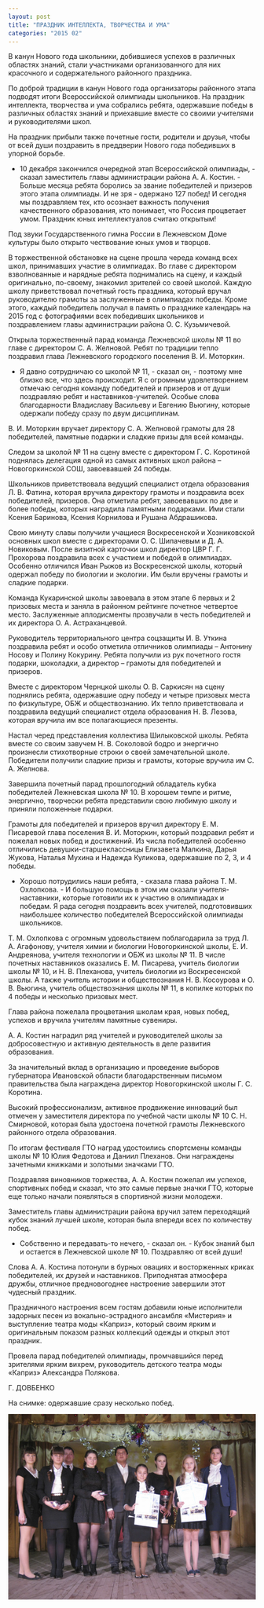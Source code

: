 ```yaml
---
layout: post
title: "ПРАЗДНИК ИНТЕЛЛЕКТА, ТВОРЧЕСТВА И УМА"
categories: "2015 02"
---
```


В канун Нового года школьники, добившиеся успехов в различных областях знаний, стали участниками организованного для них красочного и содержательного районного праздника.

По доброй традиции в канун Нового года организаторы районного этапа подводят итоги Всероссийской олимпиады школьников. На праздник интеллекта, творчества и ума собрались ребята, одержавшие победы в различных областях знаний и приехавшие вместе со своими учителями и руководителями школ.

На праздник прибыли также почетные гости, родители и друзья, чтобы от всей души поздравить в преддверии Нового года победивших в упорной борьбе.

- 10 декабря закончился очередной этап Всероссийской олимпиады, - сказал заместитель главы администрации района А. А. Костин. - Больше месяца ребята боролись за звание победителей и призеров этого этапа олимпиады. И не зря - одержано 127 побед! И сегодня мы поздравляем тех, кто осознает важность получения качественного образования, кто понимает, что Россия процветает умом. Праздник юных интеллектуалов считаю открытым!

Под звуки Государственного гимна России в Лежневском Доме культуры было открыто чествование юных умов и творцов.

В торжественной обстановке на сцене прошла череда команд всех школ, принимавших участие в олимпиадах. Во главе с директором взволнованные и нарядные ребята поднимались на сцену, и каждый оригинально, по-своему, знакомил зрителей со своей школой. Каждую школу приветствовал почетный гость праздника, который вручал руководителю грамоты за заслуженные в олимпиадах победы. Кроме этого, каждый победитель получал в память о празднике календарь на 2015 год с фотографиями всех победивших школьников и поздравлением главы администрации района О. С. Кузьмичевой.

Открыла торжественный парад команда Лежневской школы № 11 во главе с директором С. А. Желновой. Ребят по традиции тепло поздравил глава Лежневского городского поселения В. И. Моторкин.

- Я давно сотрудничаю со школой № 11, - сказал он, - поэтому мне близко все, что здесь происходит. Я с огромным удовлетворением отмечаю сегодня команду победителей и призеров и от души поздравляю ребят и наставников-учителей. Особые слова благодарности Владиславу Васильеву и Евгению Вьюгину, которые одержали победу сразу по двум дисциплинам.

В. И. Моторкин вручает директору С. А. Желновой грамоты для 28 победителей, памятные подарки и сладкие призы для всей команды.

Следом за школой № 11 на сцену вместе с директором Г. С. Коротиной поднялась делегация одной из самых активных школ района – Новогоркинской СОШ, завоевавшей 24 победы.

Школьников приветствовала ведущий специалист отдела образования Л. В. Фатина, которая вручила директору грамоты и поздравила всех победителей, призеров. Она отметила ребят, завоевавших по две и более победы, которых наградила памятными подарками. Ими стали Ксения Баринова, Ксения Корнилова и Рушана Абдрашикова.

Свою минуту славы получили учащиеся Воскресенской и Хозниковской основных школ вместе с директорами О. С. Шипачевым и Д. А. Новиковым. После визитной карточки школ директор ЦВР Г. Г. Прохорова поздравила всех с участием и победой в олимпиадах. Особенно отличился Иван Рыжов из Воскресенской школы, который одержал победу по биологии и экологии. Им были вручены грамоты и сладкие подарки.

Команда Кукаринской школы завоевала в этом этапе 6 первых и 2 призовых места и заняла в районном рейтинге почетное четвертое место. Заслуженные аплодисменты прозвучали в честь победителей и их директора О. А. Астраханцевой.

Руководитель территориального центра соцзащиты И. В. Уткина поздравила ребят и особо отметила отличников олимпиады – Антонину Носову и Полину Кокурину. Ребята получили из рук почетного гостя подарки, шоколадки, а директор – грамоты для победителей и призеров.

Вместе с директором Чернцкой школы О. В. Саркисян на сцену поднялись ребята, одержавшие одну победу и четыре призовых места по физкультуре, ОБЖ и обществознанию. Их тепло приветствовала и поздравила ведущий специалист отдела образования Н. В. Лезова, которая вручила им все полагающиеся презенты.

Настал черед представления коллектива Шилыковской школы. Ребята вместе со своим завучем Н. В. Соколовой бодро и энергично произнесли стихотворные строки о своей замечательной школе. Победители получили сладкие призы и грамоты, которые вручила им С. А. Желнова.

Завершила почетный парад прошлогодний обладатель кубка победителей Лежневская школа № 10. В хорошем темпе и ритме, энергично, творчески ребята представили свою любимую школу и приняли положенные подарки.

Грамоты для победителей и призеров вручил директору Е. М. Писаревой глава поселения В. И. Моторкин, который поздравил ребят и пожелал новых побед и достижений. Из числа победителей особенно отличились девушки-старшеклассницы Елизавета Малкина, Дарья Жукова, Наталья Мухина и Надежда Куликова, одержавшие по 2, 3, и 4 победы.

- Хорошо потрудились наши ребята, - сказала глава района Т. М. Охлопкова. - И большую помощь в этом им оказали учителя-наставники, которые готовили их к участию в олимпиадах и победам. Я рада сегодня поздравить всех учителей, подготовивших наибольшее количество победителей Всероссийской олимпиады школьников.

Т. М. Охлопкова с огромным удовольствием поблагодарила за труд Л. А. Агафонову, учителя химии и биологии Новогоркинской школы, Е. И. Андреянова, учителя технологии и ОБЖ из школы № 11. В числе почетных наставников оказались Е. М. Писарева, учитель биологии школы № 10, и Н. В. Плеханова, учитель биологии из Воскресенской школы. А также учитель истории и обществознания Н. В. Косоурова и О. В. Вьюгина, учитель обществознания школы № 11, в копилке которых по 4 победы и несколько призовых мест.

Глава района пожелала процветания школам края, новых побед, успехов и вручила учителям памятные сувениры.

А. А. Костин наградил ряд учителей и руководителей школы за добросовестную и активную деятельность в деле развития образования.

За значительный вклад в организацию и проведение выборов губернатора Ивановской области благодарственным письмом правительства была награждена директор Новогоркинской школы Г. С. Коротина.

Высокий профессионализм, активное продвижение инноваций был отмечен у заместителя директора по учебной части школы № 10 С. Н. Смирновой, которая была удостоена почетной грамоты Лежневского районного отдела образования.

По итогам фестиваля ГТО наград удостоились спортсмены команды школы № 10 Юлия Федотова и Даниил Плеханов. Они награждены зачетными книжками и золотыми значками ГТО.

Поздравляя виновников торжества, А. А. Костин пожелал им успехов, спортивных побед и сказал, что это самые первые значки ГТО, которые еще только начали появляться в спортивной жизни молодежи.

Заместитель главы администрации района вручил затем переходящий кубок знаний лучшей школе, которая была впереди всех по количеству побед.

- Собственно и передавать-то нечего, - сказал он. - Кубок знаний был и остается в Лежневской школе № 10. Поздравляю от всей души!

Слова А. А. Костина потонули в бурных овациях и восторженных криках победителей, их друзей и наставников. Приподнятая атмосфера дружбы, отличное предновогоднее настроение завершили этот чудесный праздник.

Праздничного настроения всем гостям добавили юные исполнители задорных песен из вокально-эстрадного ансамбля «Мистерия» и выступление театра моды «Каприз», который своим ярким и оригинальным показом разных коллекций одежды и открыл этот праздник.

Провела парад победителей олимпиады, промчавшийся перед зрителями ярким вихрем, руководитель детского театра моды «Каприз» Александра Полякова.

Г. ДОВБЕНКО

На снимке: одержавшие сразу несколько побед.

![1](/images/702_1.JPG)
